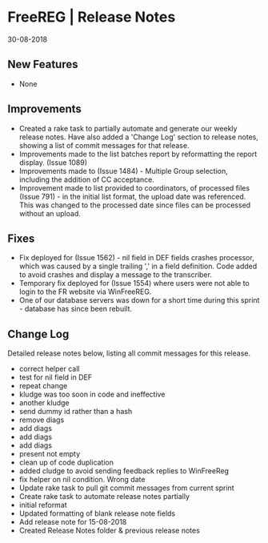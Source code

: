 __FreeREG | Release Notes__
  =======================
  30-08-2018

  __New Features__
  ----------------

  * None


  __Improvements__
  ----------------

  * Created a rake task to partially automate and generate our weekly release notes.  Have also added a 'Change Log' section to release notes, showing a list of commit messages for that release.
  * Improvements made to the list batches report by reformatting the report display. (Issue 1089)
  * Improvements made to (Issue 1484) - Multiple Group selection, including the addition of CC acceptance.
  * Improvement made to list provided to coordinators, of processed files (Issue 791) - in the initial list format, the upload date was referenced.  This was changed to the processed date since files can be processed without an upload.


  __Fixes__
  ---------

  * Fix deployed for (Issue 1562) - nil field in DEF fields crashes processor, which was caused by a single trailing ',' in a field definition.  Code added to avoid crashes and display a message to the transcriber.
  * Temporary fix deployed for (Issue 1554) where users were not able to login to the FR website via WinFreeREG.
  * One of our database servers was down for a short time during this sprint - database has since been rebuilt.


  __Change Log__
  ----------------

  Detailed release notes below, listing all commit messages for this release.


* correct helper call
* test for nil field in DEF
* repeat change
* kludge was too soon in code and ineffective
* another kludge
* send dummy id rather than a hash
* remove diags
* add diags
* add diags
* add diags
* present not empty
* clean up of code duplication
* added cludge to avoid sending feedback replies to WinFreeReg
* fix helper on nil condition. Wrong date
* Update rake task to pull git commit messages from current sprint
* Create rake task to automate release notes partially
* initial reformat
* Updated formatting of blank release note fields
* Add release note for 15-08-2018
* Created Release Notes folder & previous release notes

  
